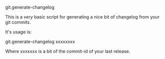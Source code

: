 git.generate-changelog

This is a *very* basic script for generating a nice bit of changelog from your git commits.

It's usage is:

git.generate-changelog xxxxxxxx

Where xxxxxxx is a bit of the commit-id of your last release.